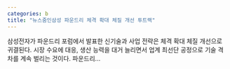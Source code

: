 ```yaml
---
categories: b
title: "뉴스줌인삼성 파운드리 체격 확대 체질 개선 투트랙"
---
```

삼성전자가 파운드리 포럼에서 발표한 신기술과 사업 전략은 체격 확대 체질 개선으로 귀결된다. 시장 수요에 대응, 생산 능력을 대거 늘리면서 업계 최선단 공정으로 기술 격차를 계속 벌리는 것이다. 파운드리...